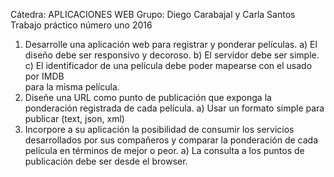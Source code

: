 Cátedra: APLICACIONES WEB
Grupo: Diego Carabajal y Carla Santos
Trabajo práctico número uno 2016

1) Desarrolle una aplicación web para registrar y ponderar películas.
	a) El diseño debe ser responsivo y decoroso.
	b) El servidor debe ser simple.
	c) El identificador de una película debe poder mapearse con el usado por IMDB	
	para la misma película.
2) Diseñe una URL como punto de publicación que exponga la ponderación registrada
de cada película.
	a) Usar un formato simple para publicar (text, json, xml)
3) Incorpore a su aplicación la posibilidad de consumir los servicios desarrollados por
sus compañeros y comparar la ponderación de cada película en términos de mejor o
peor.
	a) La consulta a los puntos de publicación debe ser desde el browser.